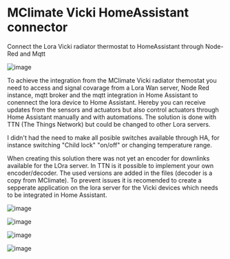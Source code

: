 # MClimate Vicki HomeAssistant connector
Connect the Lora Vicki radiator thermostat to HomeAssistant through Node-Red and Mqtt

![image](https://github.com/cnoork/MClimate_Vicki_HomeAssistant_connector/assets/17862084/70695931-71f3-4a5d-b74a-866ecc64c171)

To achieve the integration from the MClimate Vicki radiator themostat you need to access and signal covarage from a Lora Wan server, Node Red instance, mqtt broker and the mqtt integration in Home Assistant to conennect the lora device to Home Assistant. Hereby you can receive updates from the sensors and actuators but also control actuators through Home Assistant manually and with automations. The solution is done with TTN (The Things Network) but could be changed to other Lora servers.

I didn't had the need to make all posible switches available through HA, for instance switching "Child lock" "on/off" or changing temperature range.

When creating this solution there was not yet an encoder for downlinks available for the LOra server. In TTN is it possible to implement your own encoder/decoder. The used versions are added in the files (decoder is a copy from MClimate). To prevent issues it is recomended to create a sepperate application on the lora server for the Vicki devices which needs to be integrated in Home Assistant.

![image](https://github.com/cnoork/MClimate_Vicki_HomeAssistant_connector/assets/17862084/0595ca10-368e-4bcf-9063-79ce06c05fd7)

![image](https://github.com/cnoork/MClimate_Vicki_HomeAssistant_connector/assets/17862084/68a6389c-9fd1-458f-aea6-843529e8c4ca)

![image](https://github.com/cnoork/MClimate_Vicki_HomeAssistant_connector/assets/17862084/978a7f0b-72a0-494a-a759-2f87e1e2a51f)

![image](https://github.com/cnoork/MClimate_Vicki_HomeAssistant_connector/assets/17862084/cf88deae-c716-48f9-82bf-d8c853aba88d)
